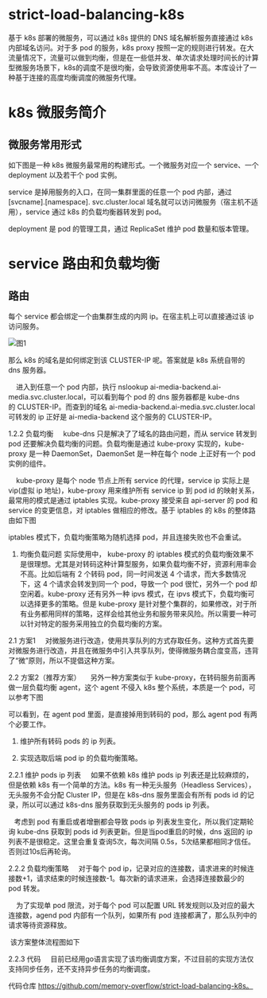 # strict-load-balancing-k8s

基于 k8s 部署的微服务，可以通过 k8s 提供的 DNS 域名解析服务直接通过 k8s 内部域名访问。对于多 pod 的服务，k8s proxy 按照一定的规则进行转发。在大流量情况下，流量可以做到均衡，但是在一些低并发、单次请求处理时间长的计算型微服务场景下，k8s的调度不是很均衡，会导致资源使用率不高。本库设计了一种基于连接的高度均衡调度的微服务代理。

# k8s 微服务简介
## 微服务常用形式
如下图是一种 k8s 微服务最常用的构建形式。一个微服务对应一个 service、一个 deployment 以及若干个 pod 实例。

service 是掉用服务的入口，在同一集群里面的任意一个 pod 内部，通过 [svcname].[namespace]. svc.cluster.local 域名就可以访问微服务（宿主机不适用），service 通过 k8s 的负载均衡器转发到 pod。

deployment 是 pod 的管理工具，通过 ReplicaSet 维护 pod 数量和版本管理。





# service 路由和负载均衡
## 路由
每个 service 都会绑定一个由集群生成的内网 ip。在宿主机上可以直接通过该 ip 访问服务。

![图1](https://github.com/memory-overflow/strict-load-balancing-k8s/blob/master/images/e54f5e9e0da946a18a1fcebc8a655dc2.webp)

那么 k8s 的域名是如何绑定到该 CLUSTER-IP 呢。答案就是 k8s 系统自带的 dns 服务器。



    进入到任意一个 pod 内部，执行 nslookup ai-media-backend.ai-media.svc.cluster.local，可以看到每个 pod 的 dns 服务器都是 kube-dns 的 CLUSTER-IP。而查到的域名 ai-media-backend.ai-media.svc.cluster.local 可转发的 ip 正好是 ai-media-backend 这个服务的 CLUSTER-IP。



1.2.2 负载均衡
    kube-dns 只是解决了了域名的路由问题，而从 service 转发到 pod 还要解决负载均衡的问题。负载均衡是通过 kube-proxy 实现的，kube-proxy 是一种 DaemonSet，DaemonSet 是一种在每个 node 上正好有一个 pod 实例的组件。





    kube-proxy 是每个 node 节点上所有 service 的代理，service ip 实际上是 vip(虚拟 ip 地址)，kube-proxy 用来维护所有 service ip 到 pod id 的映射关系，最常用的模式是通过 iptables 实现。kube-proxy 接受来自 api-server 的 pod 和 service 的变更信息，对 iptables 做相应的修改。基于 iptables 的 k8s 的整体路由如下图



iptables 模式下，负载均衡策略为随机选择 pod，并且连接失败也不会重试。



1. 均衡负载问题
实际使用中， kube-proxy 的 iptables 模式的负载均衡效果不是很理想。尤其是对转码这种计算型服务，如果负载均衡不好，资源利用率会不高。比如后端有 2 个转码 pod，同一时间发送 4 个请求，而大多数情况下，这 4 个请求会转发到同一个 pod，导致一个 pod 很忙，另外一个 pod 却空闲着。kube-proxy 还有另外一种 ipvs 模式，在 ipvs 模式下，负载均衡可以选择更多的策略。但是 kube-proxy 是针对整个集群的，如果修改，对于所有业务都用同样的策略，这样会给其他业务和服务带来风险。所以需要一种可以针对特定的服务采用独立的负载均衡的方案。

2.1 方案1
    对微服务进行改造，使用共享队列的方式存取任务。这种方式首先要对微服务进行改造，并且在微服务中引入共享队列，使得微服务耦合度变高，违背了“微”原则，所以不提倡这种方案。

2.2 方案2（推荐方案）
    另外一种方案类似于 kube-proxy，在转码服务前面再做一层负载均衡 agent，这个 agent 不侵入 k8s 整个系统，本质是一个 pod，可以参考下图



可以看到，在 agent pod 里面，是直接掉用到转码的 pod，那么 agent pod 有两个必要工作。

1. 维护所有转码 pods 的 ip 列表。

2. 实现选取后端 pod ip 的负载均衡策略。

2.2.1 维护 pods ip 列表
    如果不依赖 k8s 维护 pods ip 列表还是比较麻烦的，但是依赖 k8s 有一个简单的方法。k8s 有一种无头服务（Headless Services），无头服务不会分配 Cluster IP，但是在 k8s-dns 服务里面会有所有 pods id 的记录，所以可以通过 k8s-dns 服务获取到无头服务的 pods ip 列表。





   考虑到 pod 有重启或者增删都会导致 pods ip 列表发生变化，所以我们定期轮询 kube-dns 获取到 pods id 列表更新。但是当pod重启的时候，dns 返回的 ip 列表不是很稳定。这里会重复查询5次，每次间隔 0.5s，5次结果都相同才信任。否则过10s后再轮询。

2.2.2 负载均衡策略
    对于每个 pod ip，记录对应的连接数，请求进来的时候连接数+1，请求结束的时候连接数-1。每次新的请求进来，会选择连接数最少的 pod 转发。

    为了实现单 pod 限流，对于每个 pod 可以配置 URL 转发规则以及对应的最大连接数，agend pod 内部有一个队列，如果所有 pod 连接都满了，那么队列中的请求等待资源释放。

 该方案整体流程图如下



2.2.3 代码
    目前已经用go语言实现了该均衡调度方案，不过目前的实现方法仅支持同步任务，还不支持异步任务的均衡调度。

代码仓库 https://github.com/memory-overflow/strict-load-balancing-k8s。
